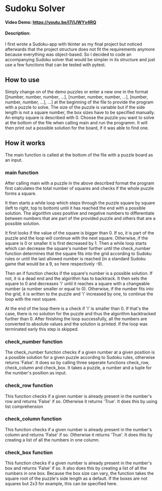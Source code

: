 # Sudoku Solver
#### Video Demo:  <https://youtu.be/l7j1JWYv4RQ>
#### Description:
I first wrote a Sudoku-app with tkinter as my final project but noticed afterwards that the project structure does not fit the requirements anymore because everything was object-based. So I decided to code an accompanying Sudoku solver that would be simpler in its structure and just use a few functions that can be tested with pytest.
## How to use
Simply change on of the demo puzzles or enter a new one in the format [[number, number, number, ...], [number, number, number, ...], [number, number, number, ...], ...] at the beginning of the file to provide the program with a puzzle to solve. The size of the puzzle is variable but if the side length is not a square number, the box sizes have to be specified manually. An empty square is described with 0. Choose the puzzle you want to solve at the bottom of the file when calling main and run the programm. It will then print out a possible solution for the board, if it was able to find one.
## How it works
The main function is called at the bottom of the file with a puzzle board as an input.
### main function
After calling main with a puzzle in the above described format the program first calculates the total number of squares and checks if the whole puzzle forms a square.

It then starts a while loop which steps through the puzzle square by square (left to right, top to bottom) until it has reached the end with a possible solution. The algorithm uses positive and negative numbers to differentiate between numbers that are part of the provided puzzle and others that are a possible solution.

It first looks if the value of the square is bigger than 0. If so, it is part of the puzzle and the loop will continue with the next square. Otherwise, if the square is 0 or smaller it is first decreased by 1. Then a while loop starts which can decrease the square's number further until the check_number function determines that the square fits into the grid according to Sudoku rules or until the last allowed number is reached (in a standard Sudoku game that would be a 9, so here respectively -9).

Then an if function checks if the square's number is a possible solution. If not, it is a dead end and the algorithm has to backtrack. It then sets the square to 0 and decreases 'i' until it reaches a square with a changeable number (a number smaller or equal to 0). Otherwise, if the number fits into the grid, it is written to the puzzle and 'i' increased by one, to continue the loop with the next square.

At the end of the loop there is a check if 'i' is smaller than 0. If that's the case, there is no solution for the puzzle and thus the algorithm backtracked further than 0. After finishing the loop successfully, all the numbers are converted to absolute values and the solution is printed. If the loop was terminated early this step is skipped.

### check_number function
The check_number function checks if a given number at a given position is a possible solution for a given puzzle according to Sudoku rules, otherwise returns 'False'. It does so by calling three seperate functions check_row, check_column and check_box. It takes a puzzle, a number and a tuple for the number's position as input.

### check_row function
This function checks if a given number is already present in the number's row and returns 'False' if so. Otherwise it returns 'True'. It does this by using list comprehension

### check_column function
This function checks if a given number is already present in the number's column and returns 'False' if so. Otherwise it returns 'True'. It does this by creating a list of all the numbers in one column.

### check_box function
This function checks if a given number is already present in the number's box and returns 'False' if so. It also does this by creating a list of all the numbers in one box. Because the box size can vary, the function takes the square root of the puzzle's side length as a default. If the boxes are not squares but 2x3 for example, this can be specified here.